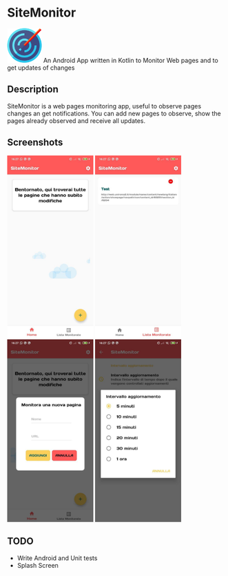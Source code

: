 # SiteMonitor
<img src="https://github.com/samirsalman/SiteMonitor/blob/master/images/radar.png" height="80px" width ="80px">
An Android App written in Kotlin to Monitor Web pages and to get updates of changes

## Description

SiteMonitor is a web pages monitoring app, useful to observe pages changes an get notifications. You can add new pages to observe, show the pages already observed and receive all updates.

## Screenshots

<div>
  <img src="https://github.com/samirsalman/SiteMonitor/blob/master/images/photo_2020-07-04_16-29-52.jpg" width ="200px">
  <img src="https://github.com/samirsalman/SiteMonitor/blob/master/images/photo_2020-07-04_16-29-45.jpg" width ="200px">
  <img src="https://github.com/samirsalman/SiteMonitor/blob/master/images/photo_2020-07-04_16-29-49.jpg" width ="200px">
  <img src="https://github.com/samirsalman/SiteMonitor/blob/master/images/photo_2020-07-04_16-29-01.jpg" width ="200px">
</div>


## TODO

- Write Android and Unit tests
- Splash Screen
